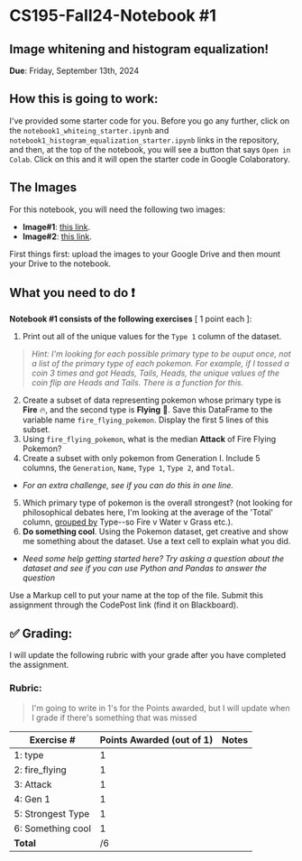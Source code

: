 # CS195-Fall24-Notebook #1
## Image whitening and histogram equalization!

<b>Due</b>: Friday, September 13th, 2024

## How this is going to work: 

I've provided some starter code for you. Before you go any further, click on the `notebook1_whiteing_starter.ipynb` and `notebook1_histogram_equalization_starter.ipynb` links in the repository, and then, at the top of the notebook, you will see a button that says `Open in Colab`. Click on this and it will open the starter code in Google Colaboratory.

## The Images
For this notebook, you will need the following two images:
- **Image#1**: [this link](https://github.com/alimoorreza/CS195-Fall24-Notebook-1/blob/main/data/first_photograph.png).
- **Image#2**: [this link](https://github.com/alimoorreza/CS195-Fall24-Notebook-1/blob/main/data/himalaya_dark.png).
 
First things first: upload the images to your Google Drive and then mount your Drive to the notebook.

## What you need to do :exclamation:
<b>Notebook #1 consists of the following exercises</b> [ 1 point each ]:
1. Print out all of the unique values for the `Type 1` column of the dataset. 
  > *Hint: I'm looking for each possible primary type to be ouput once, not a list of the primary type of each pokemon. For example, if I tossed a coin 3 times and got Heads, Tails, Heads, the unique values of the coin flip are Heads and Tails. There is a function for this.*
2. Create a subset of data representing pokemon whose primary type is **Fire** 🔥, and the second type is **Flying** 🦅. Save this DataFrame to the variable name `fire_flying_pokemon`. Display the first 5 lines of this subset.
3. Using `fire_flying_pokemon`, what is the median **Attack** of Fire Flying Pokemon?
4. Create a subset with only pokemon from Generation I. Include 5 columns, the `Generation`, `Name`, `Type 1`, `Type 2`, and `Total`. 
  - *For an extra challenge, see if you can do this in one line.*
5. Which primary type of pokemon is the overall strongest? (not looking for philosophical debates here, I'm looking at the average of the 'Total' column, [grouped by](https://pandas.pydata.org/docs/reference/api/pandas.DataFrame.groupby.html) Type--so Fire v Water v Grass etc.). 
6. **Do something cool**. Using the Pokemon dataset, get creative and show me something about the dataset. Use a text cell to explain what you did. 
 - *Need some help getting started here? Try asking a question about the dataset and see if you can use Python and Pandas to answer the question*

Use a Markup cell to put your name at the top of the file. Submit this assignment through the CodePost link (find it on Blackboard).

## :white_check_mark: Grading: 
I will update the following rubric with your grade after you have completed the assignment.
### Rubric:

>I'm going to write in 1's for the Points awarded, but I will update when I grade if there's something that was missed

| Exercise #  | Points Awarded (out of 1)  | Notes |
| --------- | ------------------- | --------- |
| 1: type          |    1    |    |
| 2: fire_flying   |    1    |    | 
| 3: Attack        |    1    |    |
| 4: Gen 1         |    1    |    | 
| 5: Strongest Type|    1    |    |
| 6: Something cool|    1    |    |
| <b>Total         |     /6 |     </b>   |
